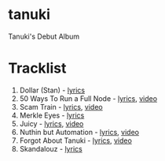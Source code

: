 # tanuki

Tanuki's Debut Album

# Tracklist

1. Dollar (Stan) - [lyrics](dollar.md)
1. 50 Ways To Run a Full Node - [lyrics](50-ways.md), [video](https://www.youtube.com/watch?v=TuHuhbnj3mQ)
1. Scam Train - [lyrics](scam-train.md), [video](https://www.youtube.com/watch?v=b3WNKka3pLQ&t=)
1. Merkle Eyes - [lyrics](merkle-eyes.md)
1. Juicy - [lyrics](juicy.md), [video](https://www.youtube.com/watch?v=9krAQzN6tbc&t)
1. Nuthin but Automation - [lyrics](automation.md), [video](https://www.youtube.com/watch?v=xRTRKDbLVYg)
1. Forgot About Tanuki - [lyrics](forgot-about-tanuki.md), [video](https://www.youtube.com/watch?v=RhmvcGUDLpQ&t=14085s)
1. Skandalouz - [lyrics](skandalouz.md)


